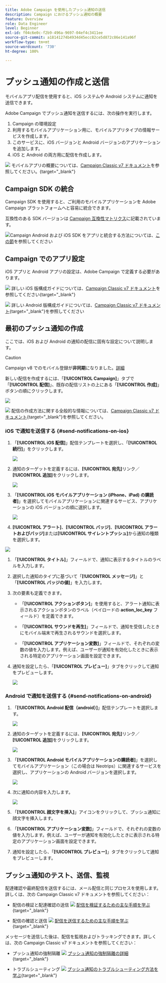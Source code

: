 ```yaml
---
title: Adobe Campaign を使用したプッシュ通知の送信
description: Campaign におけるプッシュ通知の概要
feature: Overview
role: Data Engineer
level: Beginner
exl-id: f04c6e0c-f2b9-496a-9697-04ef4c3411ee
source-git-commit: a18141274b4934d45ecc82ce5d872c86e141a96f
workflow-type: tm+mt
source-wordcount: '730'
ht-degree: 100%

---
```


# プッシュ通知の作成と送信

モバイルアプリ配信を使用すると、iOS システムや Android システムに通知を送信できます。

Adobe Campaign でプッシュ通知を送信するには、次の操作を実行します。

1. Campaign の環境設定
1. 利用するモバイルアプリケーション用に、モバイルアプリタイプの情報サービスを作成します。
1. このサービスに、iOS バージョンと Android バージョンのアプリケーションを追加します。
1. iOS と Android の両方用に配信を作成します。

![](../assets/do-not-localize/book.png) モバイルアプリの概要については、[Campaign Classic v7 ドキュメント](https://experienceleague.adobe.com/docs/campaign-classic/using/sending-messages/sending-push-notifications/about-mobile-app-channel.html?lang=ja)を参照してください。{target=&quot;_blank&quot;}

## Campaign SDK の統合

Campaign SDK を使用すると、ご利用のモバイルアプリケーションを Adobe Campaign プラットフォームへと容易に統合できます。

互換性のある SDK バージョンは [Campaign 互換性マトリクス](../start/compatibility-matrix.md#MobileSDK)に記載されています。

![](../assets/do-not-localize/glass.png)Campaign Android および iOS SDK をアプリと統合する方法については、[この節](../config/push-config.md)を参照してください

<!--
### Configure Campaign Extension in Launch

You can integrate Adobe Experience Platorm Launch SDK with Campaign, by leveraging Campaign Classic extension.

![](../assets/do-not-localize/book.png) Learn more in [Adobe Mobile SDK documentation](https://aep-sdks.gitbook.io/docs/using-mobile-extensions/adobe-campaignclassic){target="_blank"}

-->

## Campaign でのアプリ設定

iOS アプリと Android アプリの設定は、Adobe Campaign で定義する必要があります。

![](../assets/do-not-localize/book.png) 詳しい iOS 版構成ガイドについては、[Campaign Classic v7 ドキュメント](https://experienceleague.adobe.com/docs/campaign-classic/using/sending-messages/sending-push-notifications/configure-the-mobile-app/configuring-the-mobile-application.html?lang=ja#sending-messages)を参照してください{target=&quot;_blank&quot;}

![](../assets/do-not-localize/book.png) 詳しい Android 版構成ガイドについては、[Campaign Classic v7 ドキュメント](https://experienceleague.adobe.com/docs/campaign-classic/using/sending-messages/sending-push-notifications/configure-the-mobile-app/configuring-the-mobile-application-android.html?lang=ja#sending-messages){target=&quot;_blank&quot;}を参照してください

## 最初のプッシュ通知の作成

ここでは、iOS および Android の通知の配信に固有な設定について説明します。

>[!CAUTION]
>
>Campaign v8 でのモバイル登録が&#x200B;**非同期**&#x200B;になりました。[詳細](../dev/staging.md)

新しい配信を作成するには、「**[!UICONTROL Campaign]**」タブで「**[!UICONTROL 配信]**」、既存の配信リストの上にある「**[!UICONTROL 作成]**」ボタンの順にクリックします。

![](assets/delivery_step_1.png)

![](../assets/do-not-localize/book.png) 配信の作成方法に関する全般的な情報については、[Campaign Classic v7 ドキュメント](https://experienceleague.adobe.com/docs/campaign-classic/using/sending-messages/key-steps-when-creating-a-delivery/steps-about-delivery-creation-steps.html?lang=ja#sending-messages){target=&quot;_blank&quot;}を参照してください。

### iOS で通知を送信する {#send-notifications-on-ios}

1. 「**[!UICONTROL iOS 配信]**」配信テンプレートを選択し、「**[!UICONTROL 続行]**」をクリックします。

   ![](assets/push-template-ios.png)

1. 通知のターゲットを定義するには、**[!UICONTROL 宛先]**&#x200B;リンク／**[!UICONTROL 追加]**&#x200B;をクリックします。

   ![](assets/push-ios-select-target.png)

1. 「**[!UICONTROL iOS モバイルアプリケーション (iPhone、iPad) の購読者]**」を選択してモバイルアプリケーションに関連するサービス、アプリケーションの iOS バージョンの順に選択します。

   ![](assets/push-ios-subscribers.png)

1.  **[!UICONTROL アラート]**、**[!UICONTROL バッジ]**、**[!UICONTROL アラートおよびバッジ]**&#x200B;または&#x200B;**[!UICONTROL サイレントプッシュ]**&#x200B;から通知の種類を選択します。

   ![](assets/push-ios-alert.png)

1. 「**[!UICONTROL タイトル]**」フィールドで、通知に表示するタイトルのラベルを入力します。

1. 選択した通知のタイプに基づいて「**[!UICONTROL メッセージ]**」と「**[!UICONTROL バッジの値]**」を入力します。

1. 次の要素も定義できます。

   * 「**[!UICONTROL アクションボタン]**」を使用すると、アラート通知に表示されるアクションボタンのラベル（ペイロードの **action_loc_key** フィールド）を定義できます。

   * 「**[!UICONTROL サウンドを再生]**」フィールドで、通知を受信したときにモバイル端末で再生されるサウンドを選択します。

   * 「**[!UICONTROL アプリケーション変数]**」フィールドで、それぞれの変数の値を入力します。例えば、ユーザーが通知を有効化したときに表示される特定のアプリケーション画面を設定できます。

1. 通知を設定したら、「**[!UICONTROL プレビュー]**」タブをクリックして通知をプレビューします。

   ![](assets/push-ios-preview.png)


### Android で通知を送信する {#send-notifications-on-android}

1. 「**[!UICONTROL Android 配信（android）]**」配信テンプレートを選択します。

   ![](assets/push-template-android.png)

1. 通知のターゲットを定義するには、**[!UICONTROL 宛先]**&#x200B;リンク／**[!UICONTROL 追加]**&#x200B;をクリックします。

   ![](assets/push-android-select-target.png)

1. 「**[!UICONTROL Android モバイルアプリケーションの購読者]**」を選択してモバイルアプリケーション（この場合は Neotrips）に関連するサービスを選択し、アプリケーションの Android バージョンを選択します。

   ![](assets/push-ios-subscribers.png)

1. 次に通知の内容を入力します。

   ![](assets/push-android-content.png)

1. 「**[!UICONTROL 顔文字を挿入]**」アイコンをクリックして、プッシュ通知に顔文字を挿入します。

1. 「**[!UICONTROL アプリケーション変数]**」フィールドで、それぞれの変数の値を入力します。例えば、ユーザーが通知を有効化したときに表示される特定のアプリケーション画面を設定できます。

1. 通知を設定したら、「**[!UICONTROL プレビュー]**」タブをクリックして通知をプレビューします。

   <!--![](assets/push-android-preview.png)-->

## プッシュ通知のテスト、送信、監視

配達確認や最終配信を送信するには、メール配信と同じプロセスを使用します。詳しくは、次の Campaign Classic v7 ドキュメントを参照してください：

* 配信の検証と配達確認の送信
   ![](../assets/do-not-localize/book.png) [配信を検証するための主な手順を学ぶ](https://experienceleague.adobe.com/docs/campaign-classic/using/sending-messages/key-steps-when-creating-a-delivery/steps-validating-the-delivery.html?lang=ja){target=&quot;_blank&quot;}

* 配信の確認と送信
   ![](../assets/do-not-localize/book.png) [配信を送信するための主な手順を学ぶ](https://experienceleague.adobe.com/docs/campaign-classic/using/sending-messages/key-steps-when-creating-a-delivery/steps-sending-the-delivery.html?lang=ja){target=&quot;_blank&quot;}

メッセージを送信した後は、配信を監視およびトラッキングできます。詳しくは、次の Campaign Classic v7 ドキュメントを参照してください：

* プッシュ通知の強制隔離
   ![](../assets/do-not-localize/book.png) [プッシュ通知の強制隔離の詳細](https://experienceleague.adobe.com/docs/campaign-classic/using/sending-messages/monitoring-deliveries/understanding-quarantine-management.html?lang=ja#push-notification-quarantines){target=&quot;_blank&quot;}

* トラブルシューティング
   ![](../assets/do-not-localize/book.png) [プッシュ通知のトラブルシューティング方法を学ぶ](https://experienceleague.adobe.com/docs/campaign-classic/using/sending-messages/sending-push-notifications/troubleshooting.html?lang=ja){target=&quot;_blank&quot;}
